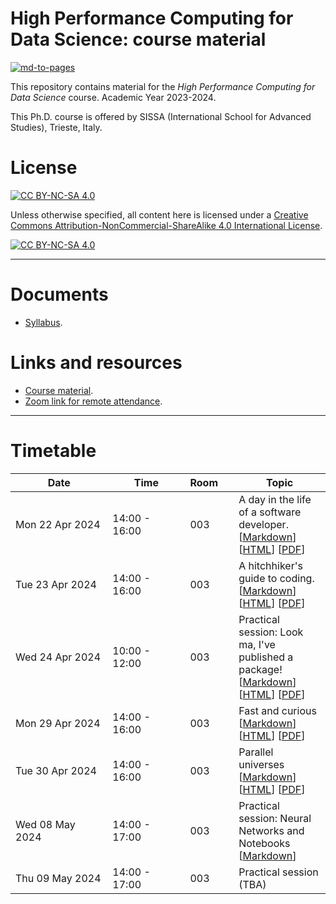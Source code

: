 # High Performance Computing for Data Science: course material

[![md-to-pages](https://github.com/pcafrica/hpc_for_data_science_2023-2024/actions/workflows/md-to-pages.yml/badge.svg)](https://github.com/pcafrica/hpc_for_data_science_2023-2024/actions/workflows/md-to-pages.yml)

This repository contains material for the *High Performance Computing for Data Science* course. Academic Year 2023-2024.
<br>

This Ph.D. course is offered by SISSA (International School for Advanced Studies), Trieste, Italy.

# License

[![CC BY-NC-SA 4.0][cc-by-nc-sa-shield]][cc-by-nc-sa]

Unless otherwise specified, all content here is licensed under a
[Creative Commons Attribution-NonCommercial-ShareAlike 4.0 International License][cc-by-nc-sa].

[![CC BY-NC-SA 4.0][cc-by-nc-sa-image]][cc-by-nc-sa]

[cc-by-nc-sa]: http://creativecommons.org/licenses/by-nc-sa/4.0/
[cc-by-nc-sa-image]: https://licensebuttons.net/l/by-nc-sa/4.0/88x31.png
[cc-by-nc-sa-shield]: https://img.shields.io/badge/License-CC%20BY--NC--SA%204.0-lightgrey.svg

---

# Documents
- [Syllabus](syllabus.md).

# Links and resources
- [Course material](https://pcafrica.github.io/hpc_for_data_science_2023-2024/).
- [Zoom link for remote attendance](https://sissa-it.zoom.us/j/4643932469).

---

# Timetable
| &nbsp;&nbsp;&nbsp;&nbsp;&nbsp;&nbsp;&nbsp;&nbsp;&nbsp;&nbsp;&nbsp;&nbsp;Date&nbsp;&nbsp;&nbsp;&nbsp;&nbsp;&nbsp;&nbsp;&nbsp;&nbsp;&nbsp;&nbsp;&nbsp; | &nbsp;&nbsp;&nbsp;&nbsp;&nbsp;&nbsp;&nbsp;&nbsp;Time&nbsp;&nbsp;&nbsp;&nbsp;&nbsp;&nbsp;&nbsp;&nbsp; | Room&nbsp;&nbsp;&nbsp;&nbsp; | Topic |
| --------------- | ------------- | ---- | ------------------------------------------------------------------------------------------------------------ |
| Mon 22 Apr 2024 | 14:00 - 16:00 | 003  | A day in the life of a software developer. [[Markdown](slides/01/01-intro.md)] [[HTML](https://pcafrica.github.io/hpc_for_data_science_2023-2024/slides/01/01-intro.html)] [[PDF](https://pcafrica.github.io/hpc_for_data_science_2023-2024/slides/01/01-intro.pdf)] |
| Tue 23 Apr 2024 | 14:00 - 16:00 | 003  | A hitchhiker's guide to coding. [[Markdown](slides/02/02-coding.md)] [[HTML](https://pcafrica.github.io/hpc_for_data_science_2023-2024/slides/02/02-coding.html)] [[PDF](https://pcafrica.github.io/hpc_for_data_science_2023-2024/slides/02/02-coding.pdf)] |
| Wed 24 Apr 2024 | 10:00 - 12:00 | 003  | Practical session: Look ma, I've published a package! [[Markdown](practical/01/01-package.md)] [[HTML](https://pcafrica.github.io/hpc_for_data_science_2023-2024/practical/01/01-package.html)] [[PDF](https://pcafrica.github.io/hpc_for_data_science_2023-2024/practical/01/01-package.pdf)] |
| Mon 29 Apr 2024 | 14:00 - 16:00 | 003  | Fast and curious [[Markdown](slides/03/03-performance.md)] [[HTML](https://pcafrica.github.io/hpc_for_data_science_2023-2024/slides/03/03-performance.html)] [[PDF](https://pcafrica.github.io/hpc_for_data_science_2023-2024/slides/03/03-performance.pdf)] |
| Tue 30 Apr 2024 | 14:00 - 16:00 | 003  | Parallel universes [[Markdown](slides/04/04-parallel.md)] [[HTML](https://pcafrica.github.io/hpc_for_data_science_2023-2024/slides/04/04-parallel.html)] [[PDF](https://pcafrica.github.io/hpc_for_data_science_2023-2024/slides/04/04-parallel.pdf)] |
| Wed 08 May 2024 | 14:00 - 17:00 | 003  | Practical session: Neural Networks and Notebooks [[Markdown](https://github.com/pcafrica/hpc_for_data_science_2023-2024/tree/main/practical/02)] |
| Thu 09 May 2024 | 14:00 - 17:00 | 003  | Practical session (TBA) |
